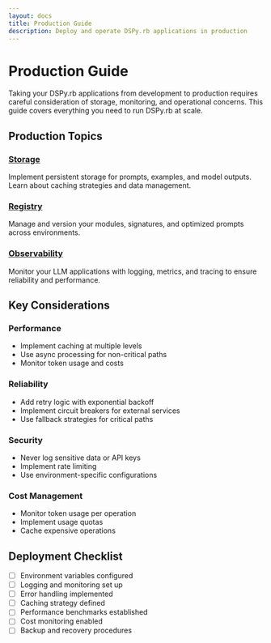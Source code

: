 ```yaml
---
layout: docs
title: Production Guide
description: Deploy and operate DSPy.rb applications in production
---
```


# Production Guide

Taking your DSPy.rb applications from development to production requires careful consideration of storage, monitoring, and operational concerns. This guide covers everything you need to run DSPy.rb at scale.

## Production Topics

### [Storage](./storage/)
Implement persistent storage for prompts, examples, and model outputs. Learn about caching strategies and data management.

### [Registry](./registry/)
Manage and version your modules, signatures, and optimized prompts across environments.

### [Observability](./observability/)
Monitor your LLM applications with logging, metrics, and tracing to ensure reliability and performance.

## Key Considerations

### Performance
- Implement caching at multiple levels
- Use async processing for non-critical paths
- Monitor token usage and costs

### Reliability
- Add retry logic with exponential backoff
- Implement circuit breakers for external services
- Use fallback strategies for critical paths

### Security
- Never log sensitive data or API keys
- Implement rate limiting
- Use environment-specific configurations

### Cost Management
- Monitor token usage per operation
- Implement usage quotas
- Cache expensive operations

## Deployment Checklist

- [ ] Environment variables configured
- [ ] Logging and monitoring set up
- [ ] Error handling implemented
- [ ] Caching strategy defined
- [ ] Performance benchmarks established
- [ ] Cost monitoring enabled
- [ ] Backup and recovery procedures
